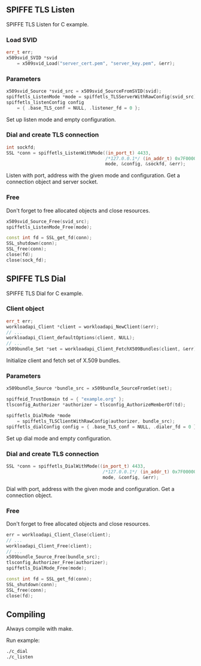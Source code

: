 ## SPIFFE TLS Listen

SPIFFE TLS Listen for C example.

### Load SVID
``` C++
err_t err;
x509svid_SVID *svid
    = x509svid_Load("server_cert.pem", "server_key.pem", &err);
```
### Parameters
``` C++
x509svid_Source *svid_src = x509svid_SourceFromSVID(svid);
spiffetls_ListenMode *mode = spiffetls_TLSServerWithRawConfig(svid_src);
spiffetls_listenConfig config
    = { .base_TLS_conf = NULL, .listener_fd = 0 };
```
Set up listen mode and empty configuration.
### Dial and create TLS connection
``` C++
int sockfd;
SSL *conn = spiffetls_ListenWithMode((in_port_t) 4433,
                                     /*127.0.0.1*/ (in_addr_t) 0x7F000001,
                                     mode, &config, &sockfd, &err);
```
Listen with port, address with the given mode and configuration. Get a connection object and server socket.
### Free
Don't forget to free allocated objects and close resources.
``` C++
x509svid_Source_Free(svid_src);
spiffetls_ListenMode_Free(mode);

const int fd = SSL_get_fd(conn);
SSL_shutdown(conn);
SSL_free(conn);
close(fd);
close(sock_fd);
```

## SPIFFE TLS Dial

SPIFFE TLS Dial for C example.
### Client object
``` C++
err_t err;
workloadapi_Client *client = workloadapi_NewClient(&err);
// ...
workloadapi_Client_defaultOptions(client, NULL);
// ...
x509bundle_Set *set = workloadapi_Client_FetchX509Bundles(client, &err);
```
Initialize client and fetch set of X.509 bundles.

### Parameters
``` C++
x509bundle_Source *bundle_src = x509bundle_SourceFromSet(set);

spiffeid_TrustDomain td = { "example.org" };
tlsconfig_Authorizer *authorizer = tlsconfig_AuthorizeMemberOf(td);

spiffetls_DialMode *mode
    = spiffetls_TLSClientWithRawConfig(authorizer, bundle_src);
spiffetls_dialConfig config = { .base_TLS_conf = NULL, .dialer_fd = 0 };

```
Set up dial mode and empty configuration.

### Dial and create TLS connection
``` C++
SSL *conn = spiffetls_DialWithMode((in_port_t) 4433,
                                    /*127.0.0.1*/ (in_addr_t) 0x7F000001,
                                    mode, &config, &err);
```
Dial with port, address with the given mode and configuration. Get a connection object.
### Free
Don't forget to free allocated objects and close resources.
``` C++
err = workloadapi_Client_Close(client);
// ...
workloadapi_Client_Free(client);
// ...
x509bundle_Source_Free(bundle_src);
tlsconfig_Authorizer_Free(authorizer);
spiffetls_DialMode_Free(mode);

const int fd = SSL_get_fd(conn);
SSL_shutdown(conn);
SSL_free(conn);
close(fd);
```
## Compiling
Always compile with make.

Run example: 
``` bash
./c_dial
./c_listen
```
